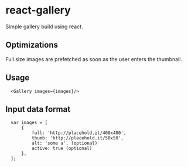 # react-gallery

Simple gallery build using react.

## Optimizations
Full size images are prefetched as soon as the user enters the thumbnail.

## Usage
      <Gallery images={images}/>

## Input data format
      var images = [
          {
              full: 'http://placehold.it/400x400',
              thumb: 'http://placehold.it/50x50',
              alt: 'some a', (optional)
              active: true (optional)
          },
      ];
      
